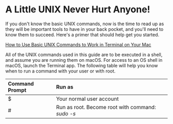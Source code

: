 # A Little UNIX Never Hurt Anyone!

If you don't know the basic UNIX commands, now is the time to read up as they will be important tools to have in your back pocket, and you'll need to know them to succeed. Here's a primer that should help get you started.

[How to Use Basic UNIX Commands to Work in Terminal on Your Mac](https://www.dummies.com/computers/macs/mac-operating-systems/how-to-use-basic-unix-commands-to-work-in-terminal-on-your-mac/)

All of the UNIX commands used in this guide are to be executed in a shell, and assume you are running them on macOS. For access to an OS shell in macOS, launch the Terminal app. The following table will help you know when to run a command with your user or with root.

| Command Prompt | Run as |
| :--- | :--- |
| $ | Your normal user account |
| \# | Run as root.  Become root with command: _sudo -s_ |

